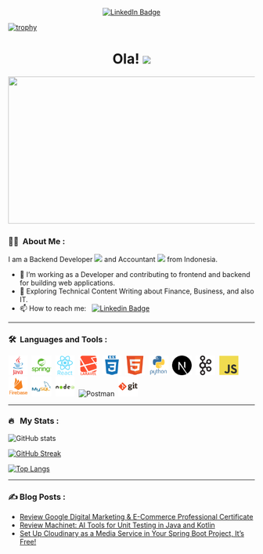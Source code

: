 <p align="center">
<a href="https://www.linkedin.com/in/junkevin06"><img src="https://img.shields.io/badge/LinkedIn-blue?style=for-the-badge&logo=linkedin&logoColor=white" alt="LinkedIn Badge"></a>
</p>

[![trophy](https://github-profile-trophy.vercel.app/?username=junkevin88&theme=onedark)](https://github.com/ryo-ma/github-profile-trophy)


<h1 align="center">Ola! <img src="https://media.giphy.com/media/hvRJCLFzcasrR4ia7z/giphy.gif" width="40"></h1>

<p align="center"><img src="https://64.media.tumblr.com/25662501f43e0f3fef87ee5faf5c6124/tumblr_mm6gj6oJze1qm4we9o1_500.gif" width="600" height="300"  /></p>

### :man_technologist: &nbsp;About Me :

I am a Backend Developer <img src="https://media.giphy.com/media/WUlplcMpOCEmTGBtBW/giphy.gif" width="30"> and Accountant <img src="https://media2.giphy.com/media/v1.Y2lkPTc5MGI3NjExMzBkNjY5YzMxNDkzYmZiZTU5ODJlMzM4YWE1ZTgyMTI2NjJhYTRmMiZjdD1n/FAEEL82CUc1JPBas1V/giphy.gif" width="30"> from Indonesia.

- 🔭 I’m working as a Developer and contributing to frontend and backend for building web applications.
- 🌱 Exploring Technical Content Writing about Finance, Business, and also IT.
- 📫 How to reach me: &nbsp; [![Linkedin Badge](https://img.shields.io/badge/-Jun_Kevin-blue?style=flat&logo=Linkedin&logoColor=white)](https://www.linkedin.com/in/junkevin06)

---

### 🛠 &nbsp;Languages and Tools :

<p>
<img src="https://github.com/devicons/devicon/blob/master/icons/java/java-original-wordmark.svg" title="Java" alt="Java" width="40" height="40"/>&nbsp;
<img src="https://github.com/devicons/devicon/blob/master/icons/spring/spring-original-wordmark.svg" title="Spring" alt="Spring" width="40" height="40"/>&nbsp;
<img src="https://github.com/devicons/devicon/blob/master/icons/react/react-original-wordmark.svg" title="React" alt="React" width="40" height="40"/>&nbsp;
<img src="https://github.com/devicons/devicon/blob/master/icons/laravel/laravel-plain-wordmark.svg" title="Laravel" alt="Laravel" width="40" height="40"/>&nbsp;
<img src="https://github.com/devicons/devicon/blob/master/icons/css3/css3-plain-wordmark.svg"  title="CSS3" alt="CSS" width="40" height="40"/>&nbsp;
<img src="https://github.com/devicons/devicon/blob/master/icons/html5/html5-original.svg" title="HTML5" alt="HTML" width="40" height="40"/>&nbsp;
<img src="https://github.com/devicons/devicon/blob/master/icons/python/python-original-wordmark.svg" title="Python" alt="Python" width="40" height="40"/>&nbsp;
<img src = "https://github.com/devicons/devicon/blob/master/icons/nextjs/nextjs-original.svg" title="NextJS" alt="NextJS" width="40" height="40"/>&nbsp;
<img src = "https://github.com/devicons/devicon/blob/master/icons/apachekafka/apachekafka-original.svg" title="Kafka" alt="Kafka" width="40" height="40"/>&nbsp;
<img src="https://github.com/devicons/devicon/blob/master/icons/javascript/javascript-original.svg" title="JavaScript" alt="JavaScript" width="40" height="40"/>&nbsp;
<img src="https://github.com/devicons/devicon/blob/master/icons/firebase/firebase-plain-wordmark.svg" title="Firebase" alt="Firebase" width="40" height="40"/>&nbsp;
<img src="https://github.com/devicons/devicon/blob/master/icons/mysql/mysql-original-wordmark.svg" title="MySQL"  alt="MySQL" width="40" height="40"/>&nbsp;
<img src="https://github.com/devicons/devicon/blob/master/icons/nodejs/nodejs-original-wordmark.svg" title="NodeJS" alt="NodeJS" width="40" height="40"/>&nbsp;
<img src="https://www.vectorlogo.zone/logos/getpostman/getpostman-icon.svg" title="Postman"  alt="Postman" width="40" height="40"/>&nbsp;
<img src="https://github.com/devicons/devicon/blob/master/icons/git/git-original-wordmark.svg" title="Git" \*\*alt="Git" width="40" height="40"/>&nbsp;

</p>

---

### 🔥 &nbsp; My Stats :

![GitHub stats](https://github-readme-stats.vercel.app/api?username=junkevin88&show_icons=true&theme=radical)

[![GitHub Streak](http://github-readme-streak-stats.herokuapp.com?user=junkevin88&theme=dark&background=000000)](https://git.io/streak-stats)

[![Top Langs](https://github-readme-stats.vercel.app/api/top-langs/?username=junkevin88&layout=compact&theme=vision-friendly-dark)](https://github.com/anuraghazra/github-readme-stats)

---

### ✍️ Blog Posts :

- [Review Google Digital Marketing & E-Commerce Professional Certificate](https://medium.com/@junkevin/review-google-digital-marketing-e-commerce-professional-certificate-so-far-16d6dd15536a)
- [Review Machinet: AI Tools for Unit Testing in Java and Kotlin](https://medium.com/@junkevin/review-machinet-ai-tools-for-unit-testing-in-java-and-kotlin-1590a40b662d?)
- [Set Up Cloudinary as a Media Service in Your Spring Boot Project, It’s Free!](https://junkevin.medium.com/set-up-cloudinary-as-a-media-service-in-your-spring-boot-project-its-free-a26542af4408?)


<!-- BLOG-POST-LIST:START -->
<!-- BLOG-POST-LIST:END -->
